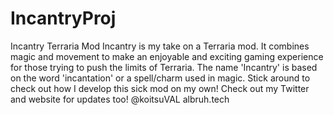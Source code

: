 # IncantryProj
Incantry Terraria Mod
Incantry is my take on a Terraria mod. It combines magic and movement to make an enjoyable and exciting gaming experience for those trying to push the limits of Terraria. 
The name 'Incantry' is based on the word 'incantation' or a spell/charm used in magic. Stick around to check out how I develop this sick mod on my own!
Check out my Twitter and website for updates too! 
@koitsuVAL
albruh.tech
